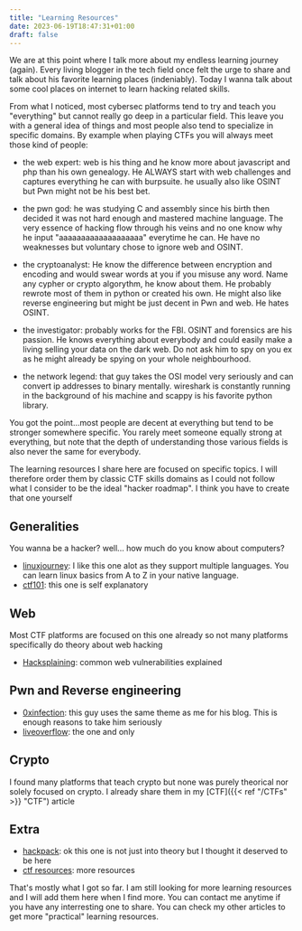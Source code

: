 ```yaml
---
title: "Learning Resources"
date: 2023-06-19T18:47:31+01:00
draft: false
---
```


We are at this point where I talk more about my endless learning journey (again). Every living blogger in the tech field once felt the urge to share and talk about his favorite learning places (indeniably). Today I wanna talk about some cool places on internet to learn hacking related skills.

From what I noticed, most cybersec platforms tend to try and teach you "everything" but cannot really go deep in a particular field. This leave you with a general idea of things and most people also tend to specialize in specific domains. By example when playing CTFs you will always meet those kind of people:

- the web expert: web is his thing and he know more about javascript and php than his own genealogy. He ALWAYS start with web challenges and captures everything he can with burpsuite. he usually also like OSINT but Pwn might not be his best bet.

- the pwn god: he was studying C and assembly since his birth then decided it was not hard enough and mastered machine language. The very essence of hacking flow through his veins and no one know why he input "aaaaaaaaaaaaaaaaaaa" everytime he can. He have no weaknesses but voluntary chose to ignore web and OSINT.

- the cryptoanalyst: He know the difference between encryption and encoding and would swear words at you if you misuse any word. Name any cypher or crypto algorythm, he know about them. He probably rewrote most of them in python or created his own. He might also like reverse engineering but might be just decent in Pwn and web. He hates OSINT.

- the investigator: probably works for the FBI. OSINT and forensics are his passion. He knows everything about everybody and could easily make a living selling your data on the dark web. Do not ask him to spy on you ex as he might already be spying on your whole neighbourhood.

- the network legend: that guy takes the OSI model very seriously and can convert ip addresses to binary mentally. wireshark is constantly running in the background of his machine and scappy is his favorite python library.

You got the point...most people are decent at everything but tend to be stronger somewhere specific. You rarely meet someone equally strong at everything, but note that the depth of understanding those various fields is also never the same for everybody.

The learning resources I share here are focused on specific topics. I will therefore order them by classic CTF skills domains as I could not follow what I consider to be the ideal "hacker roadmap". I think you have to create that one yourself

## Generalities

You wanna be a hacker? well... how much do you know about computers?

- [linuxjourney](https://linuxjourney.com/): I like this one alot as they support multiple languages. You can learn linux basics from A to Z in your native language.
- [ctf101](https://ctf101.org/): this one is self explanatory

## Web

Most CTF platforms are focused on this one already so not many platforms specifically do theory about web hacking

- [Hacksplaining](https://www.hacksplaining.com/): common web vulnerabilities explained

## Pwn and Reverse engineering

- [0xinfection](https://0xinfection.github.io/reversing/): this guy uses the same theme as me for his blog. This is enough reasons to take him seriously
- [liveoverflow](https://liveoverflow.com/): the one and only

## Crypto

I found many platforms that teach crypto but none was purely theorical nor solely focused on crypto. I already share them in my [CTF]({{< ref "/CTFs" >}} "CTF") article

## Extra

- [hackpack](https://hackpack.club/): ok this one is not just into theory but I thought it deserved to be here
- [ctf resources](https://ctfs.github.io/resources/): more resources

That's mostly what I got so far. I am still looking for more learning resources and I will add them here when I find more. You can contact me anytime if you have any interresting one to share. You can check my other articles to get more "practical" learning resources.
